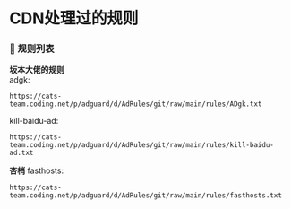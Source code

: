 # CDN处理过的规则
### 📃 规则列表
**坂本大佬的规则**  
adgk:
```
https://cats-team.coding.net/p/adguard/d/AdRules/git/raw/main/rules/ADgk.txt
```

kill-baidu-ad:

```
https://cats-team.coding.net/p/adguard/d/AdRules/git/raw/main/rules/kill-baidu-ad.txt
```

**杏梢**
fasthosts:
```
https://cats-team.coding.net/p/adguard/d/AdRules/git/raw/main/rules/fasthosts.txt
```

